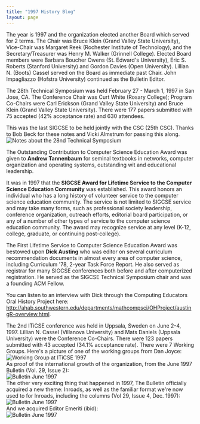 ```yaml
---
title: "1997 History Blog"
layout: page
---
```


The year is 1997 and the organization elected another Board which served
for 2 terms. The Chair was Bruce Klein (Grand Valley State University),
Vice-Chair was Margaret Reek (Rochester Institute of Technology), and
the Secretary/Treasurer was Henry M. Walker (Grinnell College). Elected
Board members were Barbara Boucher Owens (St. Edward\'s University),
Eric S. Roberts (Stanford University) and Gordon Davies (Open
University). Lillian N. (Boots) Cassel served on the Board as immediate
past Chair. John Impagliazzo (Hofstra University) continued as the
Bulletin Editor.

The 28th Technical Symposium was held February 27 - March 1, 1997 in San
Jose, CA. The Conference Chair was Curt White (Rosary College); Program
Co-Chairs were Carl Erickson (Grand Valley State University) and Bruce
Klein (Grand Valley State University). There were 177 papers submitted
with 75 accepted (42% acceptance rate) and 630 attendees.

This was the last SIGCSE to be held jointly with the CSC (25th CSC).
Thanks to Bob Beck for these notes and Vicki Almstrum for passing this
along.\
![ Notes about the 28nd Technical
Symposium](../../files/images/50yearsofSIGCSE/28thTS.jpg)

The Outstanding Contribution to Computer Science Education Award was
given to **Andrew Tannenbaum** for seminal textbooks in networks,
computer organization and operating systems, outstanding wit and
educational leadership.

It was in 1997 that the **SIGCSE Award for Lifetime Service to the
Computer Science Education Community** was established. This award
honors an individual who has a long history of volunteer service to the
computer science education community. The service is not limited to
SIGCSE service and may take many forms, such as professional society
leadership, conference organization, outreach efforts, editorial board
participation, or any of a number of other types of service to the
computer science education community. The award may recognize service at
any level (K-12, college, graduate, or continuing post-college).

The First Lifetime Service to Computer Science Education Award was
bestowed upon **Dick Austing** who was editor on several curriculum
recommendation documents in almost every area of computer science,
including Curriculum \'78, 2-year Task Force Report. He also served as
registrar for many SIGCSE conferences both before and after computerized
registration. He served as the SIGCSE Technical Symposium chair and was
a founding ACM Fellow.

You can listen to an interview with Dick through the Computing Educators
Oral History Project here:
<http://ahab.southwestern.edu/departments/mathcompsci/OHProject/austingR-overview.html>.

The 2nd ITiCSE conference was held in Uppsala, Sweden on June 2-4, 1997.
Lillian N. Cassel (Villanova University) and Mats Daniels (Uppsala
University) were the Conference Co-Chairs. There were 123 papers
submitted with 43 accepted (34.1% acceptance rate). There were 7 Working
Groups. Here\'s a picture of one of the working groups from Dan Joyce:\
![Working Group at ITiCSE
1997](../../files/images/50yearsofSIGCSE/ITiCSE-WG-1997.jpg)\
As proof of the international growth of the organization, from the June
1997 Bulletin (Vol. 29, Issue 2):\
![Bulletin June
1997](../../files/images/50yearsofSIGCSE/BulletinJune1997-1.jpg)\
The other very exciting thing that happened in 1997, The Bulletin
officially acquired a new theme: Inroads, as well as the familiar format
we\'re now used to for Inroads, including the columns (Vol 29, Issue 4,
Dec. 1997):\
![Bulletin June
1997](../../files/images/50yearsofSIGCSE/BulletinJune1997-2.jpg)\
And we acquired Editor Emeriti (ibid):\
![Bulletin June
1997](../../files/images/50yearsofSIGCSE/BulletinJune1997-3.jpg)

